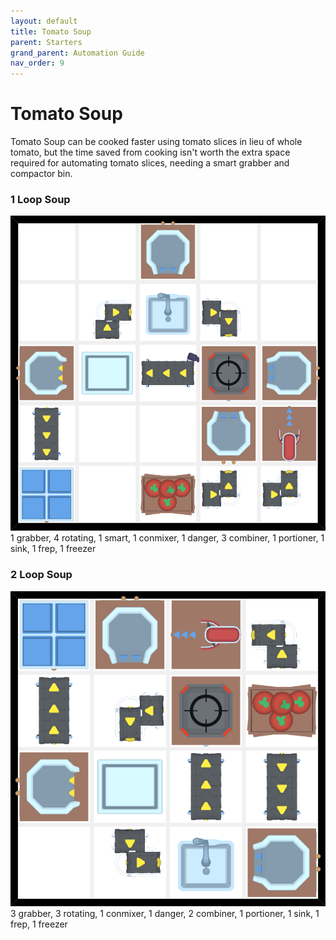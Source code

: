 ```yaml
---
layout: default
title: Tomato Soup
parent: Starters
grand_parent: Automation Guide
nav_order: 9
---
```


# Tomato Soup

Tomato Soup can be cooked faster using tomato slices in lieu of whole tomato, but the time saved from cooking isn't worth the extra space required for automating tomato slices, needing a smart grabber and compactor bin.

### 1 Loop Soup
![soup_tomato.png](</assets/images/guide/starters/soup_tomato.png>)
    1 grabber, 4 rotating, 1 smart, 1 conmixer, 1 danger, 3 combiner, 1 portioner, 1 sink, 1 frep, 1 freezer

### 2 Loop Soup
![soup_tomato_2.png](</assets/images/guide/starters/soup_tomato_2.png>)
    3 grabber, 3 rotating, 1 conmixer, 1 danger, 2 combiner, 1 portioner, 1 sink, 1 frep, 1 freezer